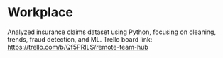 # Workplace
Analyzed insurance claims dataset using Python, focusing on cleaning, trends, fraud detection, and ML.
Trello board link: https://trello.com/b/Qf5PRILS/remote-team-hub
